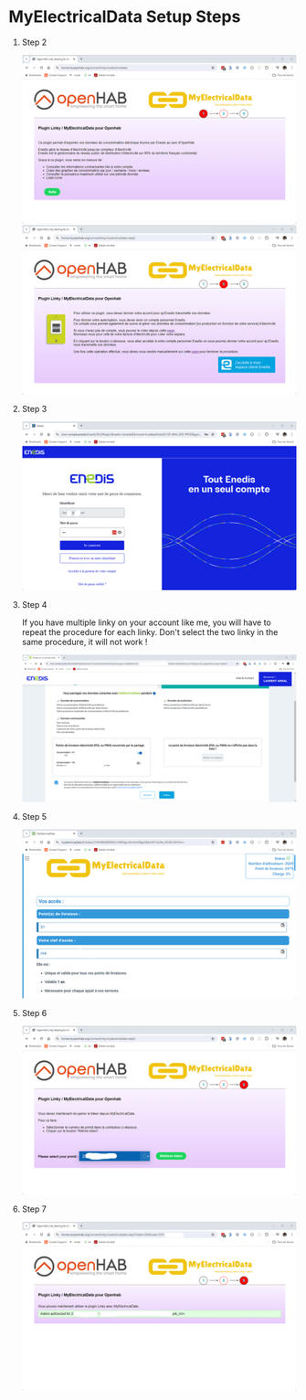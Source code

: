 # MyElectricalData Setup Steps

1. Step 2

   ![connectlinky-myelectricaldata-step1](connectlinky-myelectricaldata-step1.png)
   ![connectlinky-myelectricaldata-step2](connectlinky-myelectricaldata-step2.png)

1. Step 3

   ![connectlinky-myelectricaldata-step2b](connectlinky-myelectricaldata-step2b.png)

1. Step 4

   If you have multiple linky on your account like me, you will have to repeat the procedure for each linky.
   Don't select the two linky in the same procedure, it will not work !

   ![connectlinky-myelectricaldata-step2c](connectlinky-myelectricaldata-step2c.png)

1. Step 5

   ![connectlinky-myelectricaldata-step2d](connectlinky-myelectricaldata-step2d.png)

1. Step 6

   ![connectlinky-myelectricaldata-step3](connectlinky-myelectricaldata-step3.png)

1. Step 7

   ![connectlinky-myelectricaldata-step3b](connectlinky-myelectricaldata-step3b.png)

